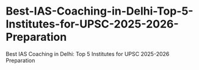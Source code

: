 # Best-IAS-Coaching-in-Delhi-Top-5-Institutes-for-UPSC-2025-2026-Preparation
Best IAS Coaching in Delhi: Top 5 Institutes for UPSC 2025-2026 Preparation

